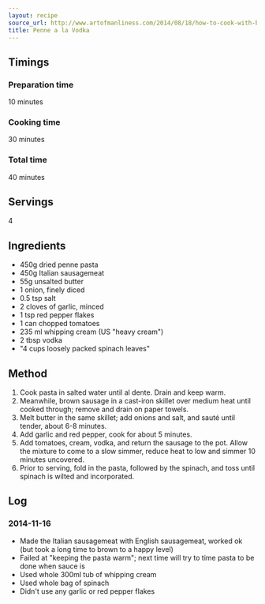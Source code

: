 ```yaml
---
layout: recipe
source_url: http://www.artofmanliness.com/2014/08/18/how-to-cook-with-booze-5-mouth-watering-alcohol-infused-recipes/
title: Penne a la Vodka
---
```


## Timings

### Preparation time

10 minutes

### Cooking time

30 minutes

### Total time

40 minutes

## Servings

4

## Ingredients

* 450g dried penne pasta
* 450g Italian sausagemeat
* 55g unsalted butter
* 1 onion, finely diced
* 0.5 tsp salt
* 2 cloves of garlic, minced
* 1 tsp red pepper flakes
* 1 can chopped tomatoes
* 235 ml whipping cream (US "heavy cream")
* 2 tbsp vodka
* "4 cups loosely packed spinach leaves"

## Method

1. Cook pasta in salted water until al dente. Drain and keep warm.
2. Meanwhile, brown sausage in a cast-iron skillet over medium heat until cooked through; remove and drain on paper towels.
3. Melt butter in the same skillet; add onions and salt, and sauté until tender, about 6-8 minutes.
4. Add garlic and red pepper, cook for about 5 minutes.
5. Add tomatoes, cream, vodka, and return the sausage to the pot. Allow the mixture to come to a slow simmer, reduce heat to low and simmer 10 minutes uncovered.
6. Prior to serving, fold in the pasta, followed by the spinach, and toss until spinach is wilted and incorporated.

## Log

### 2014-11-16

* Made the Italian sausagemeat with English sausagemeat, worked ok (but took a long time to brown to a happy level)
* Failed at "keeping the pasta warm"; next time will try to time pasta to be done when sauce is
* Used whole 300ml tub of whipping cream
* Used whole bag of spinach
* Didn't use any garlic or red pepper flakes
